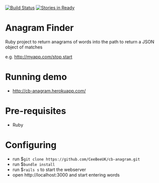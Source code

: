 [![Build Status](https://travis-ci.org/CeeBeeUK/cb-anagram.svg)](https://travis-ci.org/CeeBeeUK/cb-anagram)
[![Stories in Ready](https://badge.waffle.io/CeeBeeUK/cb-anagram.svg?label=ready&title=Ready)](http://waffle.io/CeeBeeUK/cb-anagram) 
# Anagram Finder
Ruby project to return anagrams of words into the path to return a JSON object of matches

e.g. http://myapp.com/stop,start

# Running demo
* http://cb-anagram.herokuapp.com/

# Pre-requisites
* Ruby

# Configuring
* run $`git clone https://github.com/CeeBeeUK/cb-anagram.git`
* run $`bundle install`
* run $`rails s` to start the webserver
* open http://localhost:3000 and start entering words